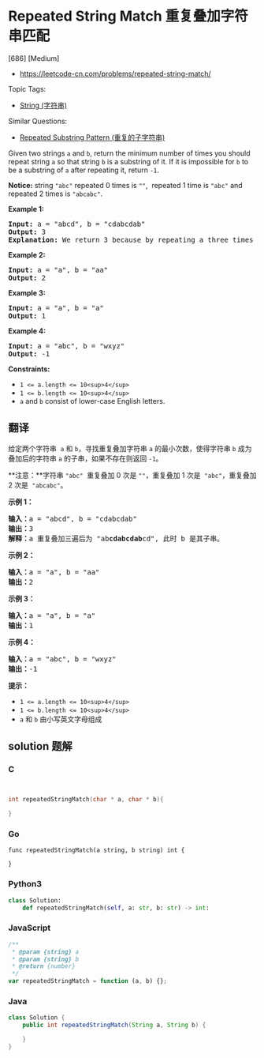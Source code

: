 # Repeated String Match 重复叠加字符串匹配

[686] [Medium]

- https://leetcode-cn.com/problems/repeated-string-match/

Topic Tags:

- [String (字符串)](https://leetcode-cn.com/tag/string/)

Similar Questions:

- [Repeated Substring Pattern (重复的子字符串)](https://leetcode-cn.com/problems/repeated-substring-pattern/)

Given two strings `a` and `b`, return the minimum number of times you should repeat string `a` so that string `b` is a substring of it. If it is impossible for `b`​​​​​​ to be a substring of `a` after repeating it, return `-1`.

**Notice:** string `"abc"` repeated 0 times is `""`,  repeated 1 time is `"abc"` and repeated 2 times is `"abcabc"`.

**Example 1:**

<pre><strong>Input:</strong> a = "abcd", b = "cdabcdab"
<strong>Output:</strong> 3
<strong>Explanation:</strong> We return 3 because by repeating a three times "ab<strong>cdabcdab</strong>cd", b is a substring of it.
</pre>

**Example 2:**

<pre><strong>Input:</strong> a = "a", b = "aa"
<strong>Output:</strong> 2
</pre>

**Example 3:**

<pre><strong>Input:</strong> a = "a", b = "a"
<strong>Output:</strong> 1
</pre>

**Example 4:**

<pre><strong>Input:</strong> a = "abc", b = "wxyz"
<strong>Output:</strong> -1
</pre>

**Constraints:**

- `1 <= a.length <= 10<sup>4</sup>`
- `1 <= b.length <= 10<sup>4</sup>`
- `a` and `b` consist of lower-case English letters.

## 翻译

给定两个字符串  `a` 和 `b`，寻找重复叠加字符串 `a` 的最小次数，使得字符串 `b` 成为叠加后的字符串 `a` 的子串，如果不存在则返回 `-1`。

**注意：**字符串 `"abc"`  重复叠加 0 次是 `""`，重复叠加 1 次是  `"abc"`，重复叠加 2 次是  `"abcabc"`。

**示例 1：**

<pre><strong>输入：</strong>a = "abcd", b = "cdabcdab"
<strong>输出：</strong>3
<strong>解释：</strong>a 重复叠加三遍后为 "ab<strong>cdabcdab</strong>cd", 此时 b 是其子串。
</pre>

**示例 2：**

<pre><strong>输入：</strong>a = "a", b = "aa"
<strong>输出：</strong>2
</pre>

**示例 3：**

<pre><strong>输入：</strong>a = "a", b = "a"
<strong>输出：</strong>1
</pre>

**示例 4：**

<pre><strong>输入：</strong>a = "abc", b = "wxyz"
<strong>输出：</strong>-1
</pre>

**提示：**

- `1 <= a.length <= 10<sup>4</sup>`
- `1 <= b.length <= 10<sup>4</sup>`
- `a` 和 `b` 由小写英文字母组成

## solution 题解

### C

```c


int repeatedStringMatch(char * a, char * b){

}
```

### Go

```golang
func repeatedStringMatch(a string, b string) int {

}
```

### Python3

```python
class Solution:
    def repeatedStringMatch(self, a: str, b: str) -> int:
```

### JavaScript

```javascript
/**
 * @param {string} a
 * @param {string} b
 * @return {number}
 */
var repeatedStringMatch = function (a, b) {};
```

### Java

```java
class Solution {
    public int repeatedStringMatch(String a, String b) {

    }
}
```
